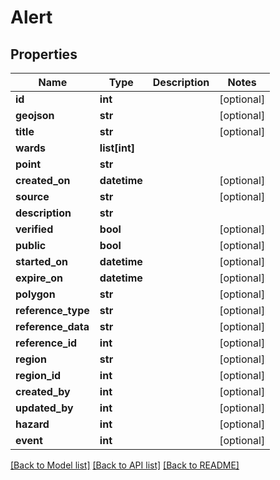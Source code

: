 # Alert

## Properties
Name | Type | Description | Notes
------------ | ------------- | ------------- | -------------
**id** | **int** |  | [optional] 
**geojson** | **str** |  | [optional] 
**title** | **str** |  | [optional] 
**wards** | **list[int]** |  | 
**point** | **str** |  | 
**created_on** | **datetime** |  | [optional] 
**source** | **str** |  | [optional] 
**description** | **str** |  | 
**verified** | **bool** |  | [optional] 
**public** | **bool** |  | [optional] 
**started_on** | **datetime** |  | [optional] 
**expire_on** | **datetime** |  | [optional] 
**polygon** | **str** |  | [optional] 
**reference_type** | **str** |  | [optional] 
**reference_data** | **str** |  | [optional] 
**reference_id** | **int** |  | [optional] 
**region** | **str** |  | [optional] 
**region_id** | **int** |  | [optional] 
**created_by** | **int** |  | [optional] 
**updated_by** | **int** |  | [optional] 
**hazard** | **int** |  | [optional] 
**event** | **int** |  | [optional] 

[[Back to Model list]](../README.md#documentation-for-models) [[Back to API list]](../README.md#documentation-for-api-endpoints) [[Back to README]](../README.md)


